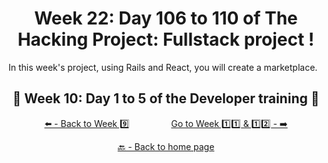 <h1 align="center">Week 22: Day 106 to 110 of The Hacking Project: Fullstack project !</h1>

In this week's project, using Rails and React, you will create a marketplace.

<h2 align="center">🎉 Week 10: Day 1 to 5 of the Developer training 🎉</h2>

<div align="center">
  
  [⬅️ - Back to Week 9️⃣](https://github.com/BenjaminCharmes/THP_Developer/tree/main/Week_9)
  &nbsp;&nbsp;&nbsp;&nbsp;&nbsp;&nbsp;&nbsp;&nbsp;&nbsp;&nbsp;&nbsp;&nbsp;&nbsp;&nbsp;&nbsp;
  [Go to Week 1️⃣1️⃣ & 1️⃣2️⃣ - ➡️](https://github.com/BenjaminCharmes/THP_Developer/tree/main/Week_11_%26_12)

</div>

<div align="center">

  [🔙 - Back to home page](https://github.com/BenjaminCharmes/THP_Developer)

</div>
